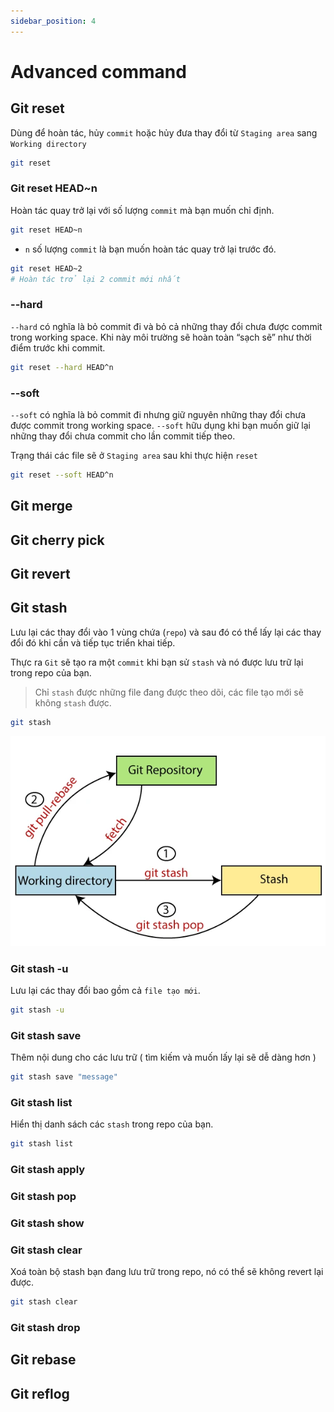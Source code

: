 ```yaml
---
sidebar_position: 4
---
```


# Advanced command

## Git reset

Dùng để hoàn tác, hủy `commit` hoặc hủy đưa thay đổi từ `Staging area` sang `Working directory`

```bash
git reset
```

### Git reset HEAD~n

Hoàn tác quay trở lại với số lượng `commit` mà bạn muốn chỉ định.

```bash
git reset HEAD~n
```

- `n` số lượng `commit` là bạn muốn hoàn tác quay trở lại trước đó.

```bash title="Example"
git reset HEAD~2
# Hoàn tác trở lại 2 commit mới nhất
```

### --hard

`--hard` có nghĩa là bỏ commit đi và bỏ cả những thay đổi chưa được commit trong working space. Khi này môi trường sẽ hoàn toàn “sạch sẽ” như thời điểm trước khi commit.

```bash
git reset --hard HEAD^n
```

### --soft

`--soft` có nghĩa là bỏ commit đi nhưng giữ nguyên những thay đổi chưa được commit trong working space. `--soft` hữu dụng khi bạn muốn giữ lại những thay đổi chưa commit cho lần commit tiếp theo.

Trạng thái các file sẽ ở `Staging area` sau khi thực hiện `reset`

```bash
git reset --soft HEAD^n
```

## Git merge

## Git cherry pick

## Git revert

## Git stash

Lưu lại các thay đổi vào 1 vùng chứa (`repo`) và sau đó có thể lấy lại các thay đổi đó khi cần và tiếp tục triển khai tiếp.

Thực ra `Git` sẽ tạo ra một `commit` khi bạn sử `stash` và nó được lưu trữ lại trong repo của bạn.

> Chỉ `stash` được những file đang được theo dõi, các file tạo mới sẽ không `stash` được.

```bash
git stash
```

![git-stash](./images/git-stash.webp)

### Git stash -u

Lưu lại các thay đổi bao gồm cả `file tạo mới`.

```bash
git stash -u
```

### Git stash save

Thêm nội dung cho các lưu trữ ( tìm kiếm và muốn lấy lại sẽ dễ dàng hơn )

```bash
git stash save "message"
```

### Git stash list

Hiển thị danh sách các `stash` trong repo của bạn.

```bash
git stash list
```

### Git stash apply

### Git stash pop

### Git stash show

### Git stash clear

Xoá toàn bộ stash bạn đang lưu trữ trong repo, nó có thể sẽ không revert lại được.

```bash
git stash clear
```

### Git stash drop

## Git rebase

## Git reflog
